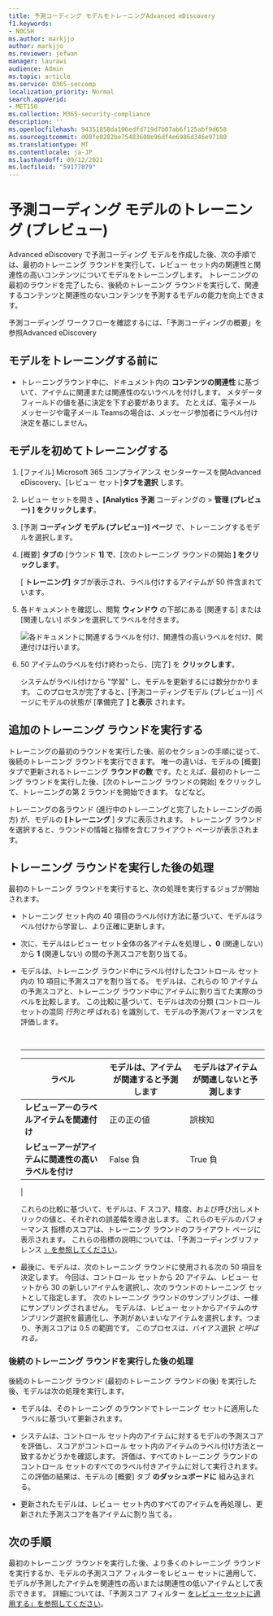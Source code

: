 ```yaml
---
title: 予測コーディング モデルをトレーニングAdvanced eDiscovery
f1.keywords:
- NOCSH
ms.author: markjjo
author: markjjo
ms.reviewer: jefwan
manager: laurawi
audience: Admin
ms.topic: article
ms.service: O365-seccomp
localization_priority: Normal
search.appverid:
- MET150
ms.collection: M365-security-compliance
description: ''
ms.openlocfilehash: 94351858da196edfd719d7b07ab6f125abf9d658
ms.sourcegitcommit: d08fe0282be75483608e96df4e6986d346e97180
ms.translationtype: MT
ms.contentlocale: ja-JP
ms.lasthandoff: 09/12/2021
ms.locfileid: "59177879"
---
```

# <a name="train-a-predictive-coding-model-preview"></a>予測コーディング モデルのトレーニング (プレビュー)

Advanced eDiscovery で予測コーディング モデルを作成した後、次の手順では、最初のトレーニング ラウンドを実行して、レビュー セット内の関連性と関連性の高いコンテンツについてモデルをトレーニングします。 トレーニングの最初のラウンドを完了したら、後続のトレーニング ラウンドを実行して、関連するコンテンツと関連性のないコンテンツを予測するモデルの能力を向上できます。

予測コーディング ワークフローを確認するには、「[](predictive-coding-overview.md#the-predictive-coding-workflow)予測コーディングの概要」を参照Advanced eDiscovery

## <a name="before-you-train-a-model"></a>モデルをトレーニングする前に

- トレーニングラウンド中に、ドキュメント内の **コンテンツの関連性** に基づいて、アイテムに関連または関連性のないラベルを付けします。  メタデータ フィールドの値を基に決定を下す必要があります。 たとえば、電子メール メッセージや電子メール Teamsの場合は、メッセージ参加者にラベル付け決定を基にしません。

## <a name="train-a-model-for-the-first-time"></a>モデルを初めてトレーニングする

1. [ファイル] Microsoft 365 コンプライアンス センターケースを開Advanced eDiscovery、[レビュー セット]**タブを選択** します。

2. レビュー セットを開き **、[Analytics 予測** コーディングの  >  **管理 (プレビュー) ] をクリックします**。

3. [予測 **コーディング モデル (プレビュー)] ページ** で、トレーニングするモデルを選択します。

4. [概要] **タブの** [ラウンド **1] で**、[次のトレーニング ラウンドの開始 **] をクリックします**。

   [ **トレーニング]** タブが表示され、ラベル付けするアイテムが 50 件含まれています。

5. 各ドキュメントを確認し、閲覧 **ウィンドウ** の下部にある [関連する] または [関連しない] ボタンを選択してラベルを付きます。

   ![各ドキュメントに関連するラベルを付け、関連性の高いラベルを付け、関連付けは行います。](..\media\TrainModel1.png)

6. 50 アイテムのラベルを付け終わったら、[完了] を **クリックします**。

    システムがラベル付けから "学習" し、モデルを更新するには数分かかります。 このプロセスが完了すると、[予測コーディングモデル (プレビュー)] ページにモデルの状態が [準備完了 **] と表示** されます。

## <a name="perform-additional-training-rounds"></a>追加のトレーニング ラウンドを実行する

トレーニングの最初のラウンドを実行した後、前のセクションの手順に従って、後続のトレーニング ラウンドを実行できます。 唯一の違いは、モデルの [概要] タブで更新されるトレーニング **ラウンドの数** です。たとえば、最初のトレーニング ラウンドを実行した後、[次のトレーニング ラウンドの開始] をクリックして、トレーニングの第 2 ラウンドを開始できます。 などなど。

トレーニングの各ラウンド (進行中のトレーニングと完了したトレーニングの両方) が、モデルの **[トレーニング** ] タブに表示されます。 トレーニング ラウンドを選択すると、ラウンドの情報と指標を含むフライアウト ページが表示されます。

## <a name="what-happens-after-you-perform-a-training-round"></a>トレーニング ラウンドを実行した後の処理

最初のトレーニング ラウンドを実行すると、次の処理を実行するジョブが開始されます。

- トレーニング セット内の 40 項目のラベル付け方法に基づいて、モデルはラベル付けから学習し、より正確に更新します。

- 次に、モデルはレビュー セット全体の各アイテムを処理し **、0** (関連しない) から **1** (関連しない) の間の予測スコアを割り当てる。

- モデルは、トレーニング ラウンド中にラベル付けしたコントロール セット内の 10 項目に予測スコアを割り当てる。 モデルは、これらの 10 アイテムの予測スコアと、トレーニング ラウンド中にアイテムに割り当てた実際のラベルを比較します。 この比較に基づいて、モデルは次の分類 (コントロール セットの混同 *行列と呼* ばれる) を識別して、モデルの予測パフォーマンスを評価します。

  <br>

  ****

  |ラベル|モデルは、アイテムが関連すると予測します|モデルはアイテムが関連しないと予測します|
  |---|---|---|
  |**レビューアーのラベルアイテムを関連付け**|正の正の値|誤検知|
  |**レビューアーがアイテムに関連性の高いラベルを付け**|False 負|True 負|
  |

  これらの比較に基づいて、モデルは、F スコア、精度、および呼び出しメトリックの値と、それぞれの誤差幅を導き出します。 これらのモデルのパフォーマンス 指標のスコアは、トレーニング ラウンドのフライアウト ページに表示されます。 これらの指標の説明については、「予測コーディングリファレンス [」を参照してください](predictive-coding-reference.md)。

- 最後に、モデルは、次のトレーニング ラウンドに使用される次の 50 項目を決定します。 今回は、コントロール セットから 20 アイテム、レビュー セットから 30 の新しいアイテムを選択し、次のラウンドのトレーニング セットとして指定します。 次のトレーニング ラウンドのサンプリングは、一様にサンプリングされません。 モデルは、レビュー セットからアイテムのサンプリング選択を最適化し、予測があいまいなアイテムを選択します。つまり、予測スコアは 0.5 の範囲です。 このプロセスは、バイアス選択 *と呼ばれる。*

### <a name="what-happens-after-you-perform-subsequent-training-rounds"></a>後続のトレーニング ラウンドを実行した後の処理

後続のトレーニング ラウンド (最初のトレーニング ラウンドの後) を実行した後、モデルは次の処理を実行します。

- モデルは、そのトレーニング のラウンドでトレーニング セットに適用したラベルに基づいて更新されます。

- システムは、コントロール セット内のアイテムに対するモデルの予測スコアを評価し、スコアがコントロール セット内のアイテムのラベル付け方法と一致するかどうかを確認します。 評価は、すべてのトレーニング ラウンドのコントロール セットのすべてのラベル付きアイテムに対して実行されます。 この評価の結果は、モデルの [概要] タブ **のダッシュボードに** 組み込まれる。

- 更新されたモデルは、レビュー セット内のすべてのアイテムを再処理し、更新された予測スコアを各アイテムに割り当てる。

## <a name="next-steps"></a>次の手順

最初のトレーニング ラウンドを実行した後、より多くのトレーニング ラウンドを実行するか、モデルの予測スコア フィルターをレビュー セットに適用して、モデルが予測したアイテムを関連性の高いまたは関連性の低いアイテムとして表示できます。 詳細については、「予測スコア フィルター [をレビュー セットに適用する」を参照してください](predictive-coding-apply-prediction-filter.md)。
